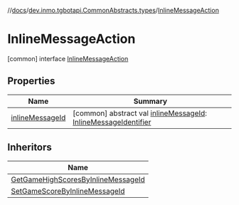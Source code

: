 //[docs](../../../index.md)/[dev.inmo.tgbotapi.CommonAbstracts.types](../index.md)/[InlineMessageAction](index.md)



# InlineMessageAction  
 [common] interface [InlineMessageAction](index.md)   


## Properties  
  
|  Name |  Summary | 
|---|---|
| <a name="dev.inmo.tgbotapi.CommonAbstracts.types/InlineMessageAction/inlineMessageId/#/PointingToDeclaration/"></a>[inlineMessageId](inline-message-id.md)| <a name="dev.inmo.tgbotapi.CommonAbstracts.types/InlineMessageAction/inlineMessageId/#/PointingToDeclaration/"></a> [common] abstract val [inlineMessageId](inline-message-id.md): [InlineMessageIdentifier](../../dev.inmo.tgbotapi.types/index.md#%5Bdev.inmo.tgbotapi.types%2FInlineMessageIdentifier%2F%2F%2FPointingToDeclaration%2F%5D%2FClasslikes%2F625018081)   <br>|


## Inheritors  
  
|  Name | 
|---|
| <a name="dev.inmo.tgbotapi.requests.games/GetGameHighScoresByInlineMessageId///PointingToDeclaration/"></a>[GetGameHighScoresByInlineMessageId](../../dev.inmo.tgbotapi.requests.games/-get-game-high-scores-by-inline-message-id/index.md)|
| <a name="dev.inmo.tgbotapi.requests.games/SetGameScoreByInlineMessageId///PointingToDeclaration/"></a>[SetGameScoreByInlineMessageId](../../dev.inmo.tgbotapi.requests.games/-set-game-score-by-inline-message-id/index.md)|


